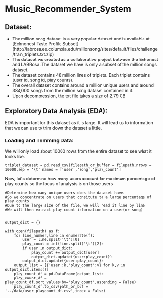 # Music_Recommender_System

## Dataset:
<ul>
<li>The million song dataset is a very popular dataset and is available at [Echnonest Taste Profile Subset](http://labrosa.ee.columbia.edu/millionsong/sites/default/files/challenge/train_triplets.txt.zip)<br>
<li>The dataset ws created as a collaborative project between the Echonest and LABRosa. The dataset we have is only a subset of the million songs dataset.<br>
<li>The dataset contains 48 million lines of triplets. Each triplet contains (user id, song id, play counts).
<li>The overall dataset contains around a million unique users and around 384,000 songs from the million song dataset contained in it.
<li>Upon decompression, the txt file takes a size of 2.79 GB<br>
</ul>

## Exploratory Data Analysis (EDA):
EDA is important for this dataset as it is large. It will lead us to information that we can use to trim down the dataset a little.
### Loading and Trimming Data:
We will only load about 10000 rows from the entire dataset to see what it looks like.<br>

```
triplet_dataset = pd.read_csv(filepath_or_buffer = filepath,nrows = 10000,sep = '\t',names = ['user','song','play_count'])
```
Now, let's determine how many users account for maximum percentage of play counts so the focus of analysis is on those users<br>
```
#Determine how many unique users does the dataset have. 
#So we concentrate on users that consitute to a large percentage of play counts
#Due to the large size of the file, we will read it line by line
#We will then extract play count information on a user(or song)


output_dict = {}

with open(filepath) as f:
    for line_number,line in enumerate(f):
        user = line.split('\t')[0]
        play_count = int(line.split('\t')[2])
        if user in output_dict:
            play_count += output_dict[user]
            output_dict.update({user:play_count})
        output_dict.update({user:play_count})
    output_list = [{'user':k,'play_count':v} for k,v in output_dict.items()]
    play_count_df = pd.DataFrame(output_list)
    play_count_df = play_count_df.sort_values(by='play_count',ascending = False)
    play_count_df.to_csv(path_or_buf = '../data/user_playcount_df.csv',index = False)
```

